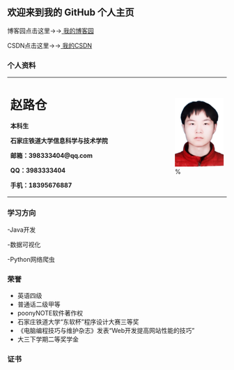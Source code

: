 ## 欢迎来到我的 GitHub 个人主页

博客园点击这里→→[ 我的博客园 ](https://www.cnblogs.com/zlc364624/) 

CSDN点击这里→→[ 我的CSDN ](https://blog.csdn.net/weixin_43847567) 


### **个人资料**
<table border="0">
  <tr>
    <td width="75%">
      <h1>赵路仓</h1>
      <p><b>本科生</b></p>
      <p><b>石家庄铁道大学信息科学与技术学院</b></p>
      <p><b>邮箱：398333404@qq.com</b></p>
      <p><b>QQ：3983333404</b></p>
      <p><b>手机：18395676887</b></p>
    </td>
    <td width="25%">
      <img src="/20200729153421.jpg" width="100%">      % 
    </td>
  </tr>
</table>

### **学习方向**
  -Java开发
  
  -数据可视化
  
  -Python网络爬虫
  



### **荣誉**
- 英语四级
- 普通话二级甲等
- poonyNOTE软件著作权
- 石家庄铁道大学“东软杯”程序设计大赛三等奖
- 《电脑编程技巧与维护杂志》发表“Web开发提高网站性能的技巧”
- 大三下学期二等奖学金



### **证书**


